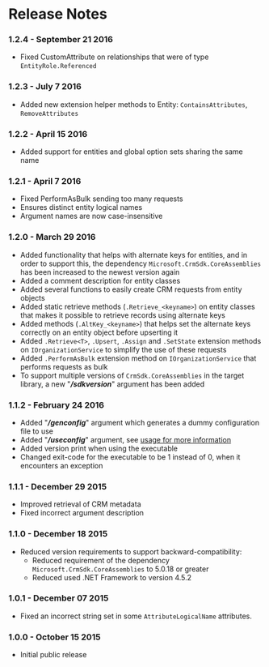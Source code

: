 # Release Notes

### 1.2.4 - September 21 2016
* Fixed CustomAttribute on relationships that were of type `EntityRole.Referenced`

### 1.2.3 - July 7 2016
* Added new extension helper methods to Entity: `ContainsAttributes`, `RemoveAttributes` 

### 1.2.2 - April 15 2016
* Added support for entities and global option sets sharing the same name

### 1.2.1 - April 7 2016
* Fixed PerformAsBulk sending too many requests
* Ensures distinct entity logical names
* Argument names are now case-insensitive

### 1.2.0 - March 29 2016
* Added functionality that helps with alternate keys for entities, 
  and in order to support this, the dependency `Microsoft.CrmSdk.CoreAssemblies` has been increased to the newest version again
* Added a comment description for entity classes
* Added several functions to easily create CRM requests from entity objects
* Added static retrieve methods (`.Retrieve_<keyname>`) on entity classes that makes it possible to retrieve records using alternate keys
* Added methods (`.AltKey_<keyname>`) that helps set the alternate keys correctly on an entity object before upserting it
* Added `.Retrieve<T>`, `.Upsert`, `.Assign` and `.SetState` extension methods on `IOrganizationService` to simplify the use of these requests
* Added `.PerformAsBulk` extension method on `IOrganizationService` that performs requests as bulk
* To support multiple versions of `CrmSdk.CoreAssemblies` in the target library, a new "***/sdkversion***" argument has been added

### 1.1.2 - February 24 2016
* Added "***/genconfig***" argument which generates a dummy configuration file to use
* Added "***/useconfig***" argument, see [usage for more information](tool-usage.html#Configuration-file)
* Added version print when using the executable
* Changed exit-code for the executable to be 1 instead of 0, when it encounters an exception

### 1.1.1 - December 29 2015
* Improved retrieval of CRM metadata
* Fixed incorrect argument description

### 1.1.0 - December 18 2015
* Reduced version requirements to support backward-compatibility:
  * Reduced requirement of the dependency `Microsoft.CrmSdk.CoreAssemblies` to 5.0.18 or greater
  * Reduced used .NET Framework to version 4.5.2

### 1.0.1 - December 07 2015
* Fixed an incorrect string set in some `AttributeLogicalName` attributes.

### 1.0.0 - October 15 2015
* Initial public release